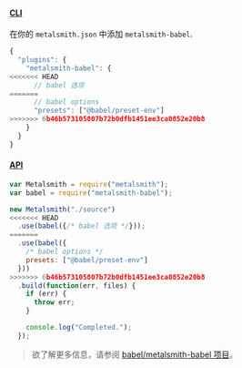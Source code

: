 #### [CLI](https://github.com/segmentio/metalsmith#cli)

在你的 `metalsmith.json` 中添加 `metalsmith-babel`.

```javascript
{
  "plugins": {
    "metalsmith-babel": {
<<<<<<< HEAD
      // babel 选项
=======
      // babel options
      "presets": ["@babel/preset-env"]
>>>>>>> 6b46b573105807b72b0dfb1451ee3ca0852e20b8
    }
  }
}
```

#### [API](https://github.com/segmentio/metalsmith#api)

```javascript
var Metalsmith = require("metalsmith");
var babel = require("metalsmith-babel");

new Metalsmith("./source")
<<<<<<< HEAD
  .use(babel({/* babel 选项 */}));
=======
  .use(babel({
    /* babel options */
    presets: ["@babel/preset-env"]
  }))
>>>>>>> 6b46b573105807b72b0dfb1451ee3ca0852e20b8
  .build(function(err, files) {
    if (err) {
      throw err;
    }

    console.log("Completed.");
  });
```

<blockquote class="babel-callout babel-callout-info">
  <p>
    欲了解更多信息，请参阅 <a href="https://github.com/babel/metalsmith-babel">babel/metalsmith-babel 项目</a>。
  </p>
</blockquote>
